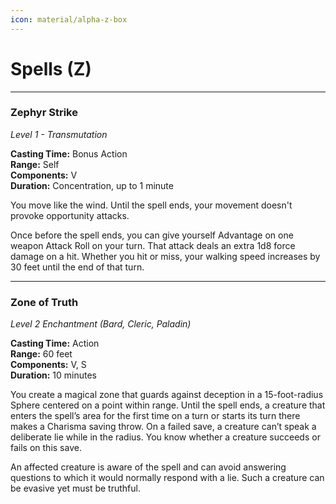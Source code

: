 ```yaml
---
icon: material/alpha-z-box
---
```


# Spells (Z)

---

### Zephyr Strike

*Level 1 - Transmutation*
  
**Casting Time:** Bonus Action  
**Range:** Self  
**Components:** V  
**Duration:** Concentration, up to 1 minute

You move like the wind. Until the spell ends, your movement doesn't provoke opportunity attacks.

Once before the spell ends, you can give yourself Advantage on one weapon Attack Roll on your turn. That attack deals an extra 1d8 force damage on a hit. Whether you hit or miss, your walking speed increases by 30 feet until the end of that turn.

---

### Zone of Truth

*Level 2 Enchantment (Bard, Cleric, Paladin)*

**Casting Time:** Action  
**Range:** 60 feet  
**Components:** V, S  
**Duration:** 10 minutes

You create a magical zone that guards against deception in a 15-foot-radius Sphere centered on a point within range. Until the spell ends, a creature that enters the spell’s area for the first time on a turn or starts its turn there makes a Charisma saving throw. On a failed save, a creature can’t speak a deliberate lie while in the radius. You know whether a creature succeeds or fails on this save.

An affected creature is aware of the spell and can avoid answering questions to which it would normally respond with a lie. Such a creature can be evasive yet must be truthful.
